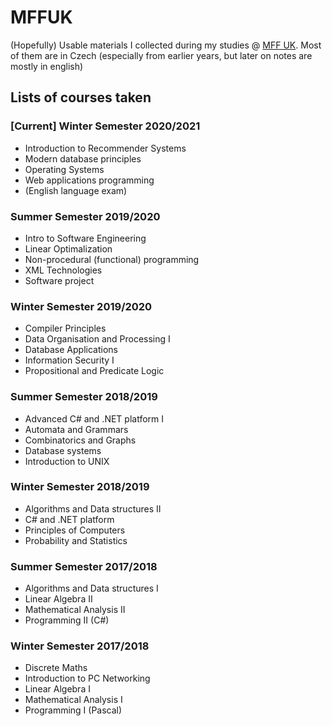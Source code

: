 # MFFUK

(Hopefully) Usable materials I collected during my studies @ [MFF UK](https://www.mff.cuni.cz/studium/bcmgr/ok/ib3a23.htm).
Most of them are in Czech (especially from earlier years, but later on notes are mostly in english)

## Lists of courses taken

### \[Current\] Winter Semester 2020/2021

- Introduction to Recommender Systems
- Modern database principles
- Operating Systems
- Web applications programming
- (English language exam)


### Summer Semester 2019/2020

- Intro to Software Engineering
- Linear Optimalization
- Non-procedural (functional) programming
- XML Technologies
- Software project

### Winter Semester 2019/2020

- Compiler Principles
- Data Organisation and Processing I
- Database Applications
- Information Security I
- Propositional and Predicate Logic

### Summer Semester 2018/2019

- Advanced C# and .NET platform I
- Automata and Grammars
- Combinatorics and Graphs
- Database systems
- Introduction to UNIX

### Winter Semester 2018/2019

- Algorithms and Data structures II
- C# and .NET platform
- Principles of Computers
- Probability and Statistics

### Summer Semester 2017/2018

- Algorithms and Data structures I
- Linear Algebra II
- Mathematical Analysis II
- Programming II (C#)

### Winter Semester 2017/2018

- Discrete Maths
- Introduction to PC Networking
- Linear Algebra I
- Mathematical Analysis I
- Programming I (Pascal)
